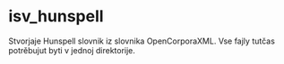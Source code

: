 # isv_hunspell
Stvorjaje Hunspell slovnik iz slovnika OpenCorporaXML. Vse fajly tutčas potrěbujut byti v jednoj direktorije.



